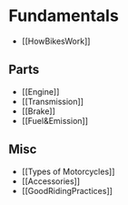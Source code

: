 # Fundamentals
- [[HowBikesWork]]
## Parts
- [[Engine]]
- [[Transmission]]
- [[Brake]]
- [[Fuel&Emission]]
## Misc
- [[Types of Motorcycles]]
- [[Accessories]]
- [[GoodRidingPractices]]